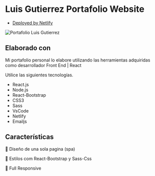 # Luis Gutierrez Portafolio Website

- [Deployed by Netlify](https://stirring-churros-f0b708.netlify.app/)

![Portafolio Luis Gutierrez](https://firebasestorage.googleapis.com/v0/b/luis-gutierrez-portfolio.appspot.com/o/luis_gutierrez_portfolio_screeshot.png?alt=media&token=f3138c29-7019-421c-96f8-da750ec76f86)

## Elaborado con

Mi portafolio personal lo elabore utilizando las herramientas adquiridas como desarrollador Front End | React

Utilice las siguientes tecnologías.

- React.js
- Node.js
- React-Bootstrap
- CSS3
- Sass
- VsCode
- Netlify
- Emailjs

## Características

📖 Diseño de una sola pagina (spa)

🎨 Estilos com React-Bootstrap y Sass-Css

📱 Full Responsive

